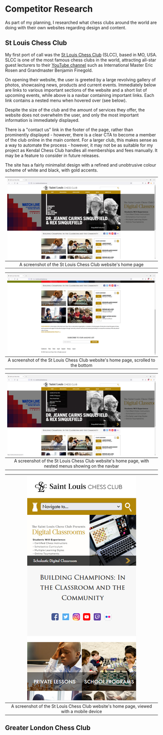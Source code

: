 # Competitor Research

As part of my planning, I researched what chess clubs around the world are doing with their own websites regarding design and content.  

## St Louis Chess Club

My first port of call was the [St Louis Chess Club](https://saintlouischessclub.org/) (SLCC), based in MO, USA. SLCC is one of the most famous chess clubs in the world, attracting all-star guest lecturers to their [YouTube channel](https://www.youtube.com/c/STLChessClub) such as International Master Eric Rosen and Grandmaster Benjamin Finegold.  

On opening their website, the user is greeted by a large revolving gallery of photos, showcasing news, products and current events. Immediately below are links to various important sections of the website and a short list of upcoming events, while above is a navbar containing important links. Each link contains a nested menu when hovered over (see below).  

Despite the size of the club and the amount of services they offer, the website does not overwhelm the user, and only the most important information is immediately displayed.  

There is a "contact us" link in the footer of the page, rather than prominently displayed - however, there is a clear CTA to become a member of the club online in the main content. For a larger club, this makes sense as a way to automate the process - however, it may not be as suitable for my project as Kendal Chess Club handles all memberships and fees manually. It may be a feature to consider in future releases.  

The site has a fairly minimalist design with a refined and unobtrusive colour scheme of white and black, with gold accents.

| ![A screenshot of the St Louis Chess Club website's home page](assets/images/screenshots/slcc-home-page.png) |
|:--:|
| A screenshot of the St Louis Chess Club website's home page |

| ![A screenshot of the St Louis Chess Club website's home page, scrolled to the bottom](assets/images/screenshots/slcc-home-page-2.png) |
|:--:|
| A screenshot of the St Louis Chess Club website's home page, scrolled to the bottom |

| ![A screenshot of the St Louis Chess Club website's home page, with nested menus showing on the navbar](assets/images/screenshots/slcc-home-nav.png) |
|:--:|
| A screenshot of the St Louis Chess Club website's home page, with nested menus showing on the navbar |

| ![A screenshot of the St Louis Chess Club website's home page, viewed with a mobile device](assets/images/screenshots/slcc-home-mobile.png) |
|:--:|
| A screenshot of the St Louis Chess Club website's home page, viewed with a mobile device |

## Greater London Chess Club